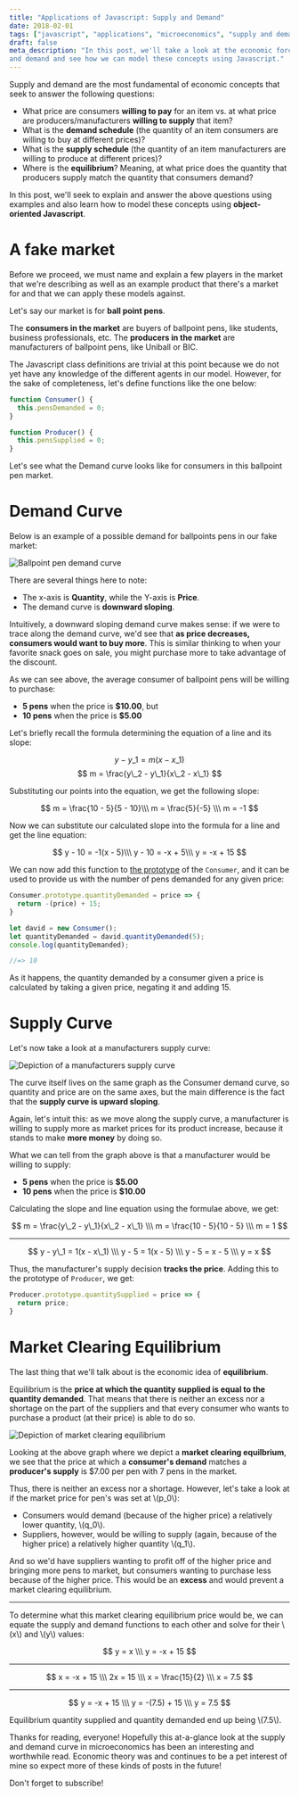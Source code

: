 ```yaml
---
title: "Applications of Javascript: Supply and Demand"
date: 2018-02-01
tags: ["javascript", "applications", "microeconomics", "supply and demand"]
draft: false
meta_description: "In this post, we'll take a look at the economic forces of supply
and demand and see how we can model these concepts using Javascript."
---
```


Supply and demand are the most fundamental of economic concepts that seek to
answer the following questions:

* What price are consumers __willing to pay__ for an item vs. at what price are
producers/manufacturers __willing to supply__ that item?
* What is the __demand schedule__ (the quantity of an item consumers are willing to
buy at different prices)?
* What is the __supply schedule__ (the quantity of an item manufacturers are
willing to produce at different prices)?
* Where is the __equilibrium__? Meaning, at what price does the quantity that
producers supply match the quantity that consumers demand?

In this post, we'll seek to explain and answer the above questions using examples
and also learn how to model these concepts using __object-oriented Javascript__.

# A fake market
Before we proceed, we must name and explain a few players in the market that we're
describing as well as an example product that there's a market for and that we
can apply these models against.

Let's say our market is for __ball point pens__.

The __consumers in the market__ are buyers of ballpoint pens, like students,
business professionals, etc. The __producers in the market__ are manufacturers
of ballpoint pens, like Uniball or BIC.

The Javascript class definitions are trivial at this point because we do not yet
have any knowledge of the different agents in our model. However, for the sake
of completeness, let's define functions like the one below:

```javascript
function Consumer() {
  this.pensDemanded = 0;
}

function Producer() {
  this.pensSupplied = 0;
}
```

Let's see what the Demand curve looks like for consumers in this ballpoint pen
market.

# Demand Curve
Below is an example of a possible demand for ballpoints pens in our fake market:

![Ballpoint pen demand curve](https://i.imgur.com/R0PqQ7q.png)

There are several things here to note:

* The x-axis is __Quantity__, while the Y-axis is __Price__.
* The demand curve is __downward sloping__.

Intuitively, a downward sloping demand curve makes sense: if we were to trace
along the demand curve, we'd see that __as price decreases, consumers would want
to buy more__. This is similar thinking to when your favorite snack goes on sale,
you might purchase more to take advantage of the discount.

As we can see above, the average consumer of ballpoint pens will be willing to
purchase:

* __5 pens__ when the price is __$10.00__, but
* __10 pens__ when the price is __$5.00__

Let's briefly recall the formula determining the equation of a line and its slope:

$$
y - y\_1 = m(x - x\_1)
$$
$$
m = \frac{y\_2 - y\_1}{x\_2 - x\_1}
$$

Substituting our points into the equation, we get the following slope:

$$
m = \frac{10 - 5}{5 - 10}\\\ m = \frac{5}{-5} \\\ m = -1
$$

Now we can substitute our calculated slope into the formula for a line and get
the line equation:

$$
y - 10 = -1(x - 5)\\\ y - 10 = -x + 5\\\ y = -x + 15
$$

We can now add this function to [the prototype](/posts/prototypes-and-constructors)
of the `Consumer`, and it can be used to provide us with the number of pens
demanded for any given price:

```javascript
Consumer.prototype.quantityDemanded = price => {
  return -(price) + 15;
}

let david = new Consumer();
let quantityDemanded = david.quantityDemanded(5);
console.log(quantityDemanded);

//=> 10
```

As it happens, the quantity demanded by a consumer given a price is calculated by
taking a given price, negating it and adding 15.

# Supply Curve
Let's now take a look at a manufacturers supply curve:

![Depiction of a manufacturers supply curve](https://i.imgur.com/zqNYzD1.png)

The curve itself lives on the same graph as the Consumer demand curve, so quantity
and price are on the same axes, but the main difference is the fact that the
__supply curve is upward sloping__.

Again, let's intuit this: as we move along the supply curve, a manufacturer is
willing to supply more as market prices for its product increase, because it
stands to make __more money__ by doing so.

What we can tell from the graph above is that a manufacturer would be willing to
supply:

* __5 pens__ when the price is __$5.00__
* __10 pens__ when the price is __$10.00__

Calculating the slope and line equation using the formulae above, we get:

$$
m = \frac{y\_2 - y\_1}{x\_2 - x\_1} \\\ m = \frac{10 - 5}{10 - 5} \\\ m = 1
$$

---

$$
y - y\_1 = 1(x - x\_1) \\\ y - 5 = 1(x - 5) \\\ y - 5 = x - 5 \\\ y = x
$$

Thus, the manufacturer's supply decision __tracks the price__. Adding this to the
prototype of `Producer`, we get:

```javascript
Producer.prototype.quantitySupplied = price => {
  return price;
}
```

# Market Clearing Equilibrium
The last thing that we'll talk about is the economic idea of __equilibrium__.

Equilibrium is the __price at which the quantity supplied is equal to the quantity
demanded__. That means that there is neither an excess nor a shortage on the part
of the suppliers and that every consumer who wants to purchase a product (at
their price) is able to do so.

![Depiction of market clearing equilibrium](https://i.imgur.com/p9RjCTW.png)

Looking at the above graph where we depict a __market clearing equilbrium__, we
see that the price at which a __consumer's demand__ matches a __producer's supply__
is $7.00 per pen with 7 pens in the market.

Thus, there is neither an excess nor a shortage. However, let's take a look at
if the market price for pen's was set at \\(p\_0\\):

* Consumers would demand (because of the higher price) a relatively lower quantity,
\\(q\_0\\).
* Suppliers, however, would be willing to supply (again, because of the higher
price) a relatively higher quantity \\(q\_1\\).

And so we'd have suppliers wanting to profit off of the higher price and bringing
more pens to market, but consumers wanting to purchase less because of the
higher price. This would be an __excess__ and would prevent a market clearing
equilibrium.

---

To determine what this market clearing equilibrium price would be, we can equate
the supply and demand functions to each other and solve for their \\(x\\)
and \\(y\\) values:

$$
y = x \\\ y = -x + 15
$$

---

$$
x = -x + 15 \\\ 2x = 15 \\\ x = \frac{15}{2} \\\ x = 7.5
$$

---

$$
y = -x + 15 \\\ y = -(7.5) + 15 \\\ y = 7.5
$$

Equilibrium quantity supplied and quantity demanded end up being \\(7.5\\).

Thanks for reading, everyone! Hopefully this at-a-glance look at the supply and
demand curve in microeconomics has been an interesting and worthwhile read.
Economic theory was and continues to be a pet interest of mine so expect more
of these kinds of posts in the future!

Don't forget to subscribe!
